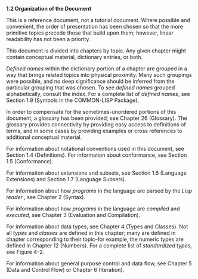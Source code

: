 **1.2 Organization of the Document** 

This is a reference document, not a tutorial document. Where possible and convenient, the order of presentation has been chosen so that the more primitive topics precede those that build upon them; however, linear readability has not been a priority. 

This document is divided into chapters by topic. Any given chapter might contain conceptual material, dictionary entries, or both. 

*Defined names* within the dictionary portion of a chapter are grouped in a way that brings related topics into physical proximity. Many such groupings were possible, and no deep significance should be inferred from the particular grouping that was chosen. To see *defined names* grouped alphabetically, consult the index. For a complete list of *defined names*, see Section 1.9 (Symbols in the COMMON-LISP Package). 

In order to compensate for the sometimes-unordered portions of this document, a glossary has been provided; see Chapter 26 (Glossary). The glossary provides connectivity by providing easy access to definitions of terms, and in some cases by providing examples or cross references to additional conceptual material. 

For information about notational conventions used in this document, see Section 1.4 (Definitions). For information about conformance, see Section 1.5 (Conformance). 

For information about extensions and subsets, see Section 1.6 (Language Extensions) and Section 1.7 (Language Subsets). 

For information about how *programs* in the language are parsed by the *Lisp reader* , see Chapter 2 (Syntax). 

For information about how *programs* in the language are *compiled* and *executed*, see Chapter 3 (Evaluation and Compilation). 

For information about data types, see Chapter 4 (Types and Classes). Not all *types* and *classes* are defined in this chapter; many are defined in chapter corresponding to their topic–for example, the numeric types are defined in Chapter 12 (Numbers). For a complete list of *standardized types*, see Figure 4–2. 

For information about general purpose control and data flow, see Chapter 5 (Data and Control Flow) or Chapter 6 (Iteration). 






